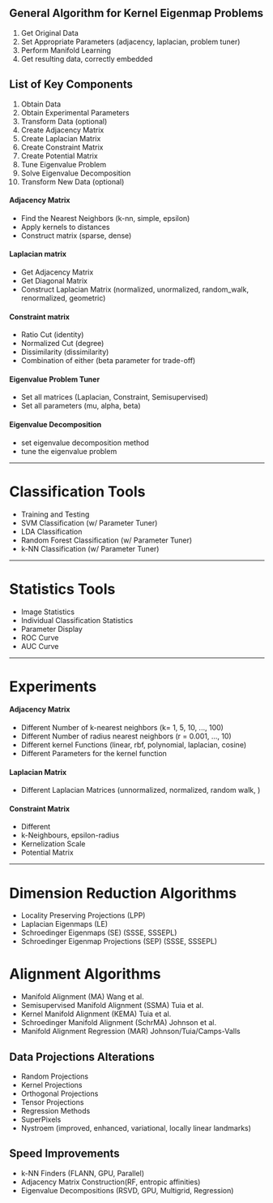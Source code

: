 ## General Algorithm for Kernel Eigenmap Problems

1. Get Original Data
2. Set Appropriate Parameters (adjacency, laplacian, problem tuner)
3. Perform Manifold Learning
4. Get resulting data, correctly embedded

## List of Key Components 

1. Obtain Data
2. Obtain Experimental Parameters
2. Transform Data (optional)
3. Create Adjacency Matrix
4. Create Laplacian Matrix
5. Create Constraint Matrix
6. Create Potential Matrix
7. Tune Eigenvalue Problem
8. Solve Eigenvalue Decomposition
9. Transform New Data (optional)

#### Adjacency Matrix

* Find the Nearest Neighbors (k-nn, simple, epsilon)
* Apply kernels to distances
* Construct matrix (sparse, dense)

#### Laplacian matrix

* Get Adjacency Matrix
* Get Diagonal Matrix
* Construct Laplacian Matrix (normalized, unormalized, random_walk, renormalized, geometric)

#### Constraint matrix

* Ratio Cut (identity)
* Normalized Cut (degree)
* Dissimilarity (dissimilarity)
* Combination of either (beta parameter for trade-off)

#### Eigenvalue Problem Tuner

* Set all matrices (Laplacian, Constraint, Semisupervised)
* Set all parameters (mu, alpha, beta)

#### Eigenvalue Decomposition

* set eigenvalue decomposition method
* tune the eigenvalue problem

---

# Classification Tools

* Training and Testing
* SVM Classification (w/ Parameter Tuner)
* LDA Classification
* Random Forest Classification (w/ Parameter Tuner)
* k-NN Classification (w/ Parameter Tuner)

---

# Statistics Tools

* Image Statistics
* Individual Classification Statistics
* Parameter Display
* ROC Curve
* AUC Curve

---

# Experiments

#### Adjacency Matrix

* Different Number of k-nearest neighbors (k= 1, 5, 10, ..., 100)
* Different Number of radius nearest neighbors (r = 0.001, ..., 10)
* Different kernel Functions (linear, rbf, polynomial, laplacian, cosine)
* Different Parameters for the kernel function

#### Laplacian Matrix

* Different Laplacian Matrices (unnormalized, normalized, random walk, )

#### Constraint Matrix

* Different
* k-Neighbours, epsilon-radius
* Kernelization Scale
* Potential Matrix

---

# Dimension Reduction Algorithms

* Locality Preserving Projections (LPP)
* Laplacian Eigenmaps (LE)
* Schroedinger Eigenmaps (SE) (SSSE, SSSEPL)
* Schroedinger Eigenmap Projections (SEP) (SSSE, SSSEPL)

# Alignment Algorithms

* Manifold Alignment (MA) Wang et al.
* Semisupervised Manifold Alignment (SSMA) Tuia et al.
* Kernel Manifold Alignment (KEMA) Tuia et al.
* Schroedinger Manifold Alignment (SchrMA) Johnson et al.
* Manifold Alignment Regression (MAR) Johnson/Tuia/Camps-Valls

## Data Projections Alterations

* Random Projections
* Kernel Projections
* Orthogonal Projections
* Tensor Projections
* Regression Methods
* SuperPixels
* Nystroem (improved, enhanced, variational, locally linear landmarks)

## Speed Improvements
 
* k-NN Finders (FLANN, GPU, Parallel)
* Adjacency Matrix Construction(RF, entropic affinities)
* Eigenvalue Decompositions (RSVD, GPU, Multigrid, Regression)

